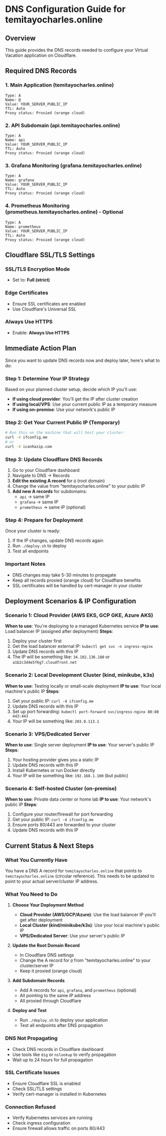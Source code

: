 # DNS Configuration Guide for temitayocharles.online

## Overview
This guide provides the DNS records needed to configure your Virtual Vacation application on Cloudflare.

## Required DNS Records

### 1. Main Application (temitayocharles.online)
```
Type: A
Name: @
Value: YOUR_SERVER_PUBLIC_IP
TTL: Auto
Proxy status: Proxied (orange cloud)
```

### 2. API Subdomain (api.temitayocharles.online)
```
Type: A
Name: api
Value: YOUR_SERVER_PUBLIC_IP
TTL: Auto
Proxy status: Proxied (orange cloud)
```

### 3. Grafana Monitoring (grafana.temitayocharles.online)
```
Type: A
Name: grafana
Value: YOUR_SERVER_PUBLIC_IP
TTL: Auto
Proxy status: Proxied (orange cloud)
```

### 4. Prometheus Monitoring (prometheus.temitayocharles.online) - Optional
```
Type: A
Name: prometheus
Value: YOUR_SERVER_PUBLIC_IP
TTL: Auto
Proxy status: Proxied (orange cloud)
```

## Cloudflare SSL/TLS Settings

### SSL/TLS Encryption Mode
- Set to: **Full (strict)**

### Edge Certificates
- Ensure SSL certificates are enabled
- Use Cloudflare's Universal SSL

### Always Use HTTPS
- Enable: **Always Use HTTPS**

## Immediate Action Plan

Since you want to update DNS records now and deploy later, here's what to do:

### Step 1: Determine Your IP Strategy
Based on your planned cluster setup, decide which IP you'll use:

- **If using cloud provider**: You'll get the IP after cluster creation
- **If using local/VPS**: Use your current public IP as a temporary measure
- **If using on-premise**: Use your network's public IP

### Step 2: Get Your Current Public IP (Temporary)
```bash
# Run this on the machine that will host your cluster:
curl -4 ifconfig.me
# or
curl -4 icanhazip.com
```

### Step 3: Update Cloudflare DNS Records
1. Go to your Cloudflare dashboard
2. Navigate to DNS → Records
3. **Edit the existing A record** for `@` (root domain)
4. Change the value from "temitayocharles.online" to your public IP
5. **Add new A records** for subdomains:
   - `api` → same IP
   - `grafana` → same IP
   - `prometheus` → same IP (optional)

### Step 4: Prepare for Deployment
Once your cluster is ready:
1. If the IP changes, update DNS records again
2. Run `./deploy.sh` to deploy
3. Test all endpoints

### Important Notes
- DNS changes may take 5-30 minutes to propagate
- Keep all records proxied (orange cloud) for Cloudflare benefits
- SSL certificates will be handled by cert-manager in your cluster

## Deployment Scenarios & IP Configuration

### Scenario 1: Cloud Provider (AWS EKS, GCP GKE, Azure AKS)
**When to use**: You're deploying to a managed Kubernetes service
**IP to use**: Load balancer IP (assigned after deployment)
**Steps**:
1. Deploy your cluster first
2. Get the load balancer external IP: `kubectl get svc -n ingress-nginx`
3. Update DNS records with this IP
4. The IP will be something like: `34.102.136.180` or `a1b2c3d4e5f6g7.cloudfront.net`

### Scenario 2: Local Development Cluster (kind, minikube, k3s)
**When to use**: Testing locally or small-scale deployment
**IP to use**: Your local machine's public IP
**Steps**:
1. Get your public IP: `curl -4 ifconfig.me`
2. Update DNS records with this IP
3. Set up port forwarding: `kubectl port-forward svc/ingress-nginx 80:80 443:443`
4. Your IP will be something like: `203.0.113.1`

### Scenario 3: VPS/Dedicated Server
**When to use**: Single server deployment
**IP to use**: Your server's public IP
**Steps**:
1. Your hosting provider gives you a static IP
2. Update DNS records with this IP
3. Install Kubernetes or run Docker directly
4. Your IP will be something like: `192.168.1.100` (but public)

### Scenario 4: Self-hosted Cluster (on-premise)
**When to use**: Private data center or home lab
**IP to use**: Your network's public IP
**Steps**:
1. Configure your router/firewall for port forwarding
2. Get your public IP: `curl -4 ifconfig.me`
3. Ensure ports 80/443 are forwarded to your cluster
4. Update DNS records with this IP

## Current Status & Next Steps

### What You Currently Have
You have a DNS A record for `temitayocharles.online` that points to `temitayocharles.online` (circular reference). This needs to be updated to point to your actual server/cluster IP address.

### What You Need to Do

1. **Choose Your Deployment Method**
   - **Cloud Provider (AWS/GCP/Azure)**: Use the load balancer IP you'll get after deployment
   - **Local Cluster (kind/minikube/k3s)**: Use your local machine's public IP
   - **VPS/Dedicated Server**: Use your server's public IP

2. **Update the Root Domain Record**
   - In Cloudflare DNS settings
   - Change the A record for `@` from "temitayocharles.online" to your cluster/server IP
   - Keep it proxied (orange cloud)

3. **Add Subdomain Records**
   - Add A records for `api`, `grafana`, and `prometheus` (optional)
   - All pointing to the same IP address
   - All proxied through Cloudflare

4. **Deploy and Test**
   - Run `./deploy.sh` to deploy your application
   - Test all endpoints after DNS propagation

### DNS Not Propagating
- Check DNS records in Cloudflare dashboard
- Use tools like `dig` or `nslookup` to verify propagation
- Wait up to 24 hours for full propagation

### SSL Certificate Issues
- Ensure Cloudflare SSL is enabled
- Check SSL/TLS settings
- Verify cert-manager is installed in Kubernetes

### Connection Refused
- Verify Kubernetes services are running
- Check ingress configuration
- Ensure firewall allows traffic on ports 80/443
